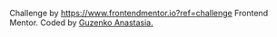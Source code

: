 Challenge by https://www.frontendmentor.io?ref=challenge Frontend Mentor.
Coded by [Guzenko Anastasia.](https://github.com/AnastasiaGuzenko)


